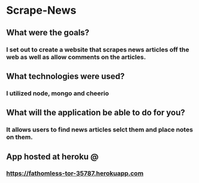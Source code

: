 # Scrape-News
## What were the goals?
### I set out to create a website that scrapes news articles off the web as well as allow comments on the articles.
## What technologies were used?
### I utilized node, mongo and cheerio
## What will the application be able to do for you?
### It allows users to find news articles selct them and place notes on them.
## App hosted at heroku @
### https://fathomless-tor-35787.herokuapp.com
